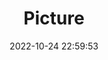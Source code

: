 ---
weight: 1
images:
- /images/edited/85.jpeg
title: Picture
date: 2022-10-24 22:59:53
tags:
- luminar
- work
---